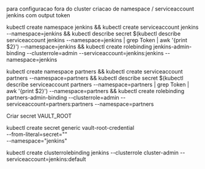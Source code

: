 
######
para configuracao fora do cluster
criacao de namespace / serviceaccount jenkins com output token

kubectl create namespace jenkins && kubectl create serviceaccount jenkins --namespace=jenkins && kubectl describe secret $(kubectl describe serviceaccount jenkins --namespace=jenkins | grep Token | awk '{print $2}') --namespace=jenkins && kubectl create rolebinding jenkins-admin-binding --clusterrole=admin --serviceaccount=jenkins:jenkins --namespace=jenkins



kubectl create namespace partners && kubectl create serviceaccount partners --namespace=partners && kubectl describe secret $(kubectl describe serviceaccount partners --namespace=partners | grep Token | awk '{print $2}') --namespace=partners && kubectl create rolebinding partners-admin-binding --clusterrole=admin --serviceaccount=partners:partners --namespace=partners

Criar secret VAULT_ROOT

kubectl create secret generic vault-root-credential \
--from-literal=secret="" \
--namespace="jenkins"


kubectl create clusterrolebinding jenkins --clusterrole cluster-admin --serviceaccount=jenkins:default
